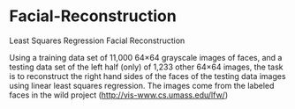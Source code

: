 Facial-Reconstruction
=====================

Least Squares Regression Facial Reconstruction

Using a training data set of 11,000 64×64 grayscale images of faces, and a testing data set of the left half (only) of 1,233 other 64×64 images, the task is to reconstruct the right hand sides of the faces of the testing data images using linear least squares regression.  The images come from the labeled faces in the wild project (http://vis-www.cs.umass.edu/lfw/)

